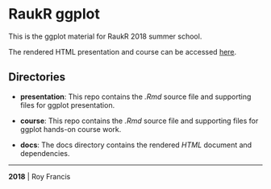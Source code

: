 # RaukR ggplot

This is the ggplot material for RaukR 2018 summer school. 

The rendered HTML presentation and course can be accessed [here](https://royfrancis.github.io/raukr_ggplot/index.html).

## Directories

* **presentation**: This repo contains the *.Rmd* source file and supporting files for ggplot presentation. 

* **course**: This repo contains the *.Rmd* source file and supporting files for ggplot hands-on course work. 

* **docs**: The docs directory contains the rendered *HTML* document and dependencies.

---

**2018** | Roy Francis
